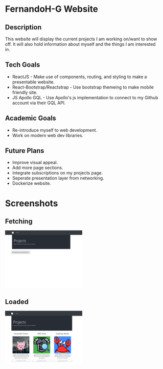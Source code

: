 # FernandoH-G Website

## Description
This website will display the current projects I am working on/want to show off. 
It will also hold information about myself and the things I am interested in.

## Tech Goals
+ ReactJS - Make use of components, routing, and styling to make a presentable website.
+ React-Bootstrap/Reactstrap - Use bootstrap themeing to make mobile friendly site.
+ JS Apollo GQL - Use Apollo's js implementation to connect to my Github account via their GQL API.

## Academic Goals
+ Re-introduce myself to web development.
+ Work on modern web dev libraries.

## Future Plans
+ Improve visual appeal.
+ Add more page sections.
+ Integrate subscriptions on my projects page.
+ Seperate presentation layer from networking.
+ Dockerize website.

# Screenshots

## Fetching
<img src="repo-images/fetching_site.png" width="50%"/>
<br>

## Loaded
<img src="repo-images/landing_site.PNG" width="50%"/>
<br>
